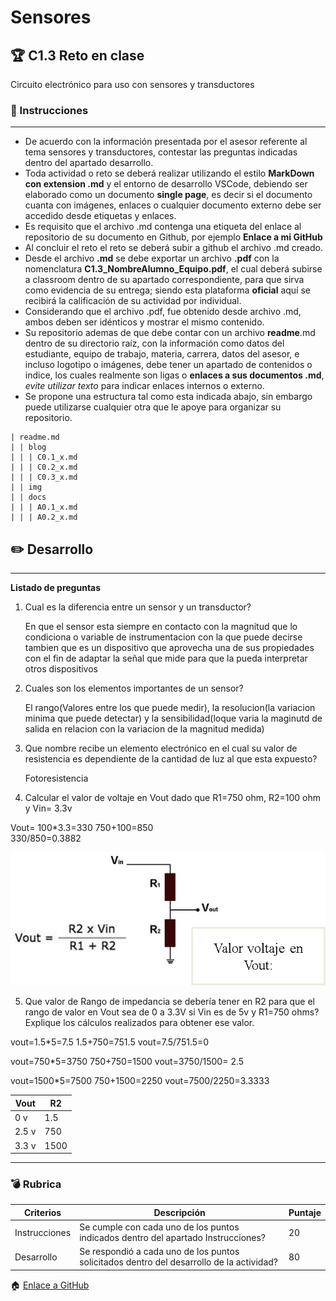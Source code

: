 # Sensores

## :trophy: C1.3 Reto en clase

Circuito electrónico para uso con sensores y transductores

### :blue_book: Instrucciones
___

- De acuerdo con la información presentada por el asesor referente al tema sensores y transductores, contestar las preguntas indicadas dentro del apartado desarrollo.
- Toda actividad o reto se deberá realizar utilizando el estilo **MarkDown con extension .md** y el entorno de desarrollo VSCode, debiendo ser elaborado como un documento **single page**, es decir si el documento cuanta con imágenes, enlaces o cualquier documento externo debe ser accedido desde etiquetas y enlaces.
- Es requisito que el archivo .md contenga una etiqueta del enlace al repositorio de su documento en Github, por ejemplo **Enlace a mi GitHub**
- Al concluir el reto el reto se deberá subir a github el archivo .md creado.
- Desde el archivo **.md** se debe exportar un archivo **.pdf** con la nomenclatura **C1.3_NombreAlumno_Equipo.pdf**, el cual deberá subirse a classroom dentro de su apartado correspondiente, para que sirva como evidencia de su entrega; siendo esta plataforma **oficial** aquí se recibirá la calificación de su actividad por individual.
- Considerando que el archivo .pdf, fue obtenido desde archivo .md, ambos deben ser idénticos y mostrar el mismo contenido.
- Su repositorio ademas de que debe contar con un archivo **readme**.md dentro de su directorio raíz, con la información como datos del estudiante, equipo de trabajo, materia, carrera, datos del asesor, e incluso logotipo o imágenes, debe tener un apartado de contenidos o indice, los cuales realmente son ligas o **enlaces a sus documentos .md**, _evite utilizar texto_ para indicar enlaces internos o externo.
- Se propone una estructura tal como esta indicada abajo, sin embargo puede utilizarse cualquier otra que le apoye para organizar su repositorio.


```  
| readme.md
| | blog
| | | C0.1_x.md
| | | C0.2_x.md
| | | C0.3_x.md
| | img
| | docs
| | | A0.1_x.md
| | | A0.2_x.md
```

## :pencil2: Desarrollo

___

**Listado de preguntas**

1. Cual es la diferencia entre un sensor y un transductor?
  
   En que el sensor esta siempre en contacto con la magnitud que lo condiciona o variable de instrumentacion con la que puede decirse tambien que es un dispositivo que aprovecha una de sus propiedades con el fin de adaptar la señal que mide para que la pueda interpretar otros dispositivos 
2. Cuales son los elementos importantes de un sensor?
   
   El rango(Valores entre los que puede medir), la resolucion(la variacion minima que puede detectar) y la sensibilidad(loque varia la maginutd de salida en relacion con la variacion de la magnitud medida)
3. Que nombre recibe un elemento electrónico en el cual su valor de resistencia es dependiente de la cantidad de luz al que esta expuesto? 
   
   Fotoresistencia
4. Calcular el valor de voltaje en Vout dado que R1=750 ohm, R2=100 ohm y Vin= 3.3v


Vout= 100*3.3=330
 750+100=850   
  330/850=0.3882

![SensoresTransductoresCircuitoVout](/img/C1.x_SensoresTransductoresCircuitoVout.png)



5. Que valor de Rango de impedancia se debería tener en R2 
para que el rango de valor en Vout sea de 0 a 3.3V si Vin es de 5v y R1=750 ohms? Explique los cálculos realizados para 
obtener ese valor.

vout=1.5*5=7.5  1.5+750=751.5
vout=7.5/751.5=0

vout=750*5=3750  750+750=1500
vout=3750/1500= 2.5

vout=1500*5=7500  750+1500=2250
vout=7500/2250=3.3333

   Vout | R2 |
----|----|
0 v | 1.5 |
2.5 v | 750 |
3.3 v | 1500 |
___

### :bomb: Rubrica

| Criterios     | Descripción                                                                                  | Puntaje |
| ------------- | -------------------------------------------------------------------------------------------- | ------- |
| Instrucciones | Se cumple con cada uno de los puntos indicados dentro del apartado Instrucciones?            | 20 |
| Desarrollo    | Se respondió a cada uno de los puntos solicitados dentro del desarrollo de la actividad?     | 80      |


:house: [Enlace a GitHub](https://github.com/GuillermoSoria97/Sistemas_P)